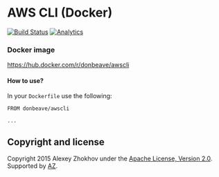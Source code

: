 # AWS CLI (Docker)

[![Build Status](https://circleci.com/gh/donbeave/docker-awscli.svg?style=shield&circle-token=:circle-token)](https://circleci.com/gh/donbeave/docker-awscli)
[![Analytics](https://ga-beacon.appspot.com/UA-71075299-1/docker-awscli/main-page)](https://github.com/igrigorik/ga-beacon)

### Docker image

https://hub.docker.com/r/donbeave/awscli

#### How to use?

In your `Dockerfile` use the following:
```
FROM donbeave/awscli

...
```

Copyright and license
---------------------

Copyright 2015 Alexey Zhokhov under the [Apache License, Version 2.0](LICENSE). Supported by [AZ][zhokhov].

[zhokhov]: http://www.zhokhov.com
